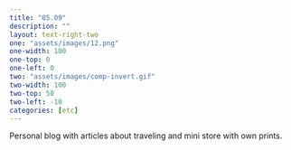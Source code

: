 ```yaml
---
title: "05.09"
description: ""
layout: text-right-two
one: "assets/images/12.png"
one-width: 100
one-top: 0
one-left: 0
two: "assets/images/comp-invert.gif"
two-width: 100
two-top: 50
two-left: -10
categories: [etc]
---
```


Personal blog with articles about traveling and mini store with own prints.